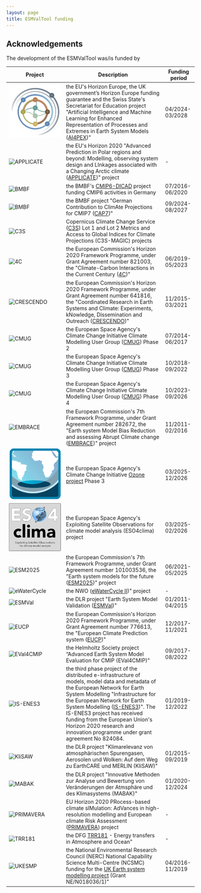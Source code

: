 ```yaml
---
layout: page
title: ESMValTool funding
---
```


## Acknowledgements

The development of the ESMValTool was/is funded by

| Project | Description | Funding period |
| ------- | ----------- | -------------- |
| ![AI4PEX](/assets/img/AI4PEX_logo.png) | the EU's Horizon Europe, the UK government’s Horizon Europe funding guarantee and  the Swiss State's Secretariat for Education project "Artificial Intelligence and Machine Learning for Enhanced Representation of Processes and Extremes in Earth System Models ([AI4PEX](https://ai4pex.org/))" | 04/2024-03/2028 |
| ![APPLICATE](/assets/img/APPLICATE_logo_square.png) | the EU's Horizon 2020 "Advanced Prediction in Polar regions and beyond: Modelling, observing system design and LInkages associated with a Changing Arctic climate ([APPLICATE](https://applicate-h2020.eu/))" project | -
| ![BMBF](/assets/img/BMBF_Logo_square.png) | the BMBF's [CMIP6-DICAD](https://c6de.dkrz.de/de-dicad.html) project funding CMIP6 activities in Germany | 07/2016-06/2020 |
| ![BMBF](/assets/img/BMBF_Logo_square.png) | the BMBF project "German Contribution to ClimAte Projections for CMIP7 ([CAP7](https://www.fona.de/de/massnahmen/foerdermassnahmen/CAP7.php))" | 09/2024-08/2027 |
| ![C3S](/assets/img/climatechange_square.png) | Copernicus Climate Change Service ([C3S](https://climate.copernicus.eu/)) Lot 1 and Lot 2 Metrics and Access to Global Indices for Climate Projections (C3S-MAGIC) projects |
| ![4C](/assets/img/4C_logo_square.png) | the European Commission's Horizon 2020 Framework Programme, under Grant Agreement number 821003, the "Climate-Carbon Interactions in the Current Century ([4C](https://4c-carbon.eu/))" | 06/2019-05/2023 |
| ![CRESCENDO](/assets/img/CRESCENDO_logo_square.png) | the European Commission's Horizon 2020 Framework Programme, under Grant Agreement number 641816, the "Coordinated Research in Earth Systems and Climate: Experiments, kNowledge, Dissemination and Outreach ([CRESCENDO](https://ukesm.ac.uk/crescendo/))" | 11/2015-03/2021 |
| ![CMUG](/assets/img/cmug.jpg) | the European Space Agency's Climate Change Initiative Climate Modelling User Group ([CMUG](https://climate.esa.int/en/projects/cmug/)) Phase 2 | 07/2014-06/2017 |
| ![CMUG](/assets/img/cmug.jpg) | the European Space Agency's Climate Change Initiative Climate Modelling User Group ([CMUG](https://climate.esa.int/en/projects/cmug/)) Phase 3 | 10/2018-09/2022 |
| ![CMUG](/assets/img/cmug.jpg) | the European Space Agency's Climate Change Initiative Climate Modelling User Group ([CMUG](https://climate.esa.int/en/projects/cmug/)) Phase 4 | 10/2023-09/2026 |
| ![EMBRACE](/assets/img/embrace_square.jpg) | the European Commission's 7th Framework Programme, under Grant Agreement number 282672, the "Earth system Model Bias Reduction and assessing Abrupt Climate change ([EMBRACE](https://cordis.europa.eu/project/id/282672/))" project | 11/2011-02/2016 |
| ![ESA CCI OZONE](/assets/img/esa_cci_ozone_icon.gif) | the European Space Agency's Climate Change Initiative [Ozone project](https://climate.esa.int/en/projects/ozone/) Phase 3 | 03/2025-12/2026 |
| ![ESA ESO4clima](/assets/img/ESO4clima_256.png) | the European Space Agency's Exploiting Satellite Observations for climate model analysis (ESO4clima) project | 03/2025-02/2026 |
| ![ESM2025](/assets/img/esm2025.jpg) | the European Commission's 7th Framework Programme, under Grant Agreement number 101003536, the "Earth system models for the future ([ESM2025](https://cordis.europa.eu/project/id/101003536/))" project | 06/2021-05/2025 |
| ![eWaterCycle](/assets/img/eWaterCycle_logo_square.png) | the NWO ([eWaterCycle II](https://www.ewatercycle.org/))" project | - |
| ![ESMVal](/assets/img/dlr_square.jpg) | the DLR project "Earth System Model Validation ([ESMVal](http://www.pa.op.dlr.de/ESMVal/))" | 01/2011-04/2015 |
| ![EUCP](/assets/img/EUCP_logo.png) | the European Commission's Horizon 2020 Framework Programme, under Grant Agreement number 776613, the "European Climate Prediction system ([EUCP](https://www.eucp-project.eu/))" | 12/2017-11/2021 |
| ![EVal4CMIP](/assets/img/HGF_Logo_square.png) | the Helmholtz Society project “Advanced Earth System Model Evaluation for CMIP (EVal4CMIP)" | 09/2017-08/2022 |
| ![IS-ENES3](/assets/img/is-enes_square.png) | the third phase project of the distributed e-infrastructure of models, model data and metadata of the European Network for Earth System Modelling "Infrastructure for the European Network for Earth System Modelling ([IS-ENES3](https://is.enes.org/))". The IS-ENES3 project has received funding from the European Union's Horizon 2020 research and innovation programme under grant agreement No 824084. | 01/2019-12/2022 |
| ![KliSAW](/assets/img/dlr_square.jpg) | the DLR project "Klimarelevanz von atmosphärischen Spurengasen, Aerosolen und Wolken: Auf dem Weg zu EarthCARE und MERLIN (KliSAW)" | 01/2015-09/2019 |
| ![MABAK](/assets/img/dlr_square.jpg) | the DLR project "Innovative Methoden zur Analyse und Bewertung von Veränderungen der Atmsphäre und des Klimasystems (MABAK)" | 01/2020-12/2024 |
| ![PRIMAVERA](/assets/img/PRIMAVERA_logo_square.png) | EU Horizon 2020 PRocess-based climate sIMulation: AdVances in high-resolution modelling and European climate Risk Assessment ([PRIMAVERA](https://www.primavera-h2020.eu/)) project | - |
| ![TRR181](/assets/img/trr181_logo.png) | the DFG [TRR181](https://www.trr-energytransfers.de/) - Energy transfers in Atmosphere and Ocean" | - |
| ![UKESMP](/assets/img/UKRI-Logo_square.png) | the National Environmental Research Council (NERC) National Capability Science Multi-Centre (NCSMC) funding for the [UK Earth system modelling project](https://gtr.ukri.org/projects?ref=NE%2FN018036%2F1#/tabOverview) (Grant NE/N018036/1)" | 04/2016-11/2019 |
